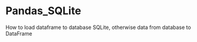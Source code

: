 # Pandas_SQLite
How to load dataframe to database SQLite, otherwise data from database to DataFrame

